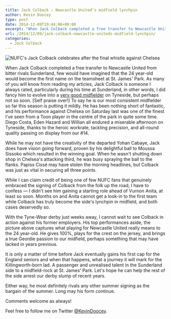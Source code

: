 ```yaml
---
title: Jack Colback — Newcastle United’s midfield lynchpin
author: Kevin Doocey
type: post
date: 2014-12-09T19:44:06+00:00
excerpt: "When Jack Colback completed a free transfer to Newcastle United from bitter rivals Sunderland, few would have imagined that the 24 year-old would become the first name on the teamsheet at St. James' Park. As many of you.."
url: /2014/12/09/jack-colback-newcastle-uniteds-midfield-lynchpin/
categories:
  - Jack Colback
---
```


![NUFC's Jack Colback celebrates after the final whistle against Chelsea](https://www.tynetime.com/wp-content/uploads/2014/12/Jack-Colback-Newcastle-Chelsea.jpg "Colback - Newcastle United's most consistent midfielder so far")  

When Jack Colback completed a free transfer to Newcastle United from bitter rivals Sunderland, few would have imagined that the 24 year-old would become the first name on the teamsheet at St. James' Park. As many of you will know from reading my articles, Jack Colback is someone I always rated, particularly during his time at Sunderland, in other words, I did fancy him to evolve into a [very good midfielder](https://www.tynetime.com/2014/06/08/jack-colback-will-englishman-bring-newcastle/ "jack colback newcastle") on Tyneside, but perhaps not so soon. [Self praise over!] To say he is our most consistent midfielder so far this season is putting it mildly. He has been nothing short of fantastic, and his performance against Chelsea on Saturday last was one of the finest I've seen from a Toon player in the centre of the park in quite some time. Diego Costa, Eden Hazard and Willian all endured a miserable afternoon on Tyneside, thanks to the heroic workrate, tackling precision, and all-round quality passing on display from our #14.

While he may not have the creativity of the departed Yohan Cabaye, Jack does have vision going forward, proven by his delightful ball to Moussa Sissoko which resulted in the winning goal. When he wasn't shutting down shop in Chelsea's attacking third, he was busy spraying the ball to the flanks. Papiss Cissé may have stolen the morning headlines, but Colback was just as vital in securing all three points.

While I can claim credit of being one of few NUFC fans that genuinely embraced the signing of Colback from the folk up the road, I have to confess — I didn't see him gaining a starting role ahead of Vurnon Anita, at least so soon. Months on and Anita cannot get a look-in to the first team while Colback has truly become the side's lynchpin in midfield, and both cases deservedly so.

With the Tyne-Wear derby just weeks away, I cannot wait to see Colback in action against his former employers. His top performances aside, the picture above captures what playing for Newcastle United really means to the 24 year-old. He gives 100%, plays for the crest on the jersey, and brings a true Geordie passion to our midfield, perhaps something that may have lacked in years previous.

It is only a matter of time before Jack eventually gains his first cap for the England seniors and when that happens, what a journey it will mark for the Killingworth-born lad. A passenger and unrealised talent in the Sunderland side to a midfield-rock at St. James' Park. Let's hope he can help the rest of the side arrest our derby slump of recent years.

Either way, he most definitely rivals any other summer signing as the bargain of the summer. Long may his form continue.

Comments welcome as always!

Feel free to follow me on Twitter [@KevinDoocey](https://twitter.com/kevindoocey "doocey twitter").
